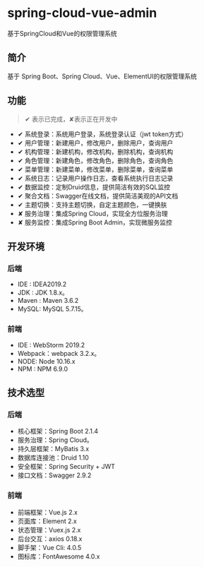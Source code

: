 # spring-cloud-vue-admin

基于SpringCloud和Vue的权限管理系统

## 简介

基于 Spring Boot、Spring Cloud、Vue、ElementUI的权限管理系统

## 功能

> ✔ 表示已完成，✘表示正在开发中

+ ✔ 系统登录：系统用户登录，系统登录认证（jwt token方式）
+ ✔ 用户管理：新建用户，修改用户，删除用户，查询用户
+ ✔ 机构管理：新建机构，修改机构，删除机构，查询机构
+ ✔ 角色管理：新建角色，修改角色，删除角色，查询角色
+ ✔ 菜单管理：新建菜单，修改菜单，删除菜单，查询菜单
+ ✔ 系统日志：记录用户操作日志，查看系统执行日志记录
+ ✔ 数据监控：定制Druid信息，提供简洁有效的SQL监控
+ ✔ 聚合文档：Swagger在线文档，提供简洁美观的API文档
+ ✔ 主题切换：支持主题切换，自定主题颜色，一键换肤
+ ✘ 服务治理：集成Spring Cloud，实现全方位服务治理
+ ✘ 服务监控：集成Spring Boot Admin，实现微服务监控

## 开发环境

### 后端

+ IDE : IDEA2019.2
+ JDK : JDK 1.8.x。
+ Maven : Maven 3.6.2
+ MySQL: MySQL 5.7.15。

### 前端

+ IDE : WebStorm 2019.2
+ Webpack：webpack 3.2.x。
+ NODE: Node 10.16.x
+ NPM : NPM 6.9.0

## 技术选型

### 后端

+ 核心框架：Spring Boot 2.1.4
+ 服务治理：Spring Cloud。
+ 持久层框架：MyBatis 3.x
+ 数据库连接池：Druid 1.10
+ 安全框架：Spring Security + JWT
+ 接口文档：Swagger 2.9.2

### 前端

+ 前端框架：Vue.js 2.x
+ 页面库：Element 2.x
+ 状态管理：Vuex.js 2.x
+ 后台交互：axios 0.18.x
+ 脚手架：Vue Cli: 4.0.5
+ 图标库：FontAwesome 4.0.x

